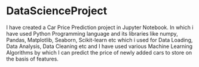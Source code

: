 # DataScienceProject
I have created a Car Price Prediction project in Jupyter Notebook.
In which i have used Python Programming language and 
its libraries like numpy, Pandas, Matplotlib, Seaborn, Scikit-learn etc
which i used for Data Loading, Data Analysis, Data Cleaning etc
and I have used various Machine Learning Algorithms
by which I can predict the price of newly added cars to store on the basis of features.
